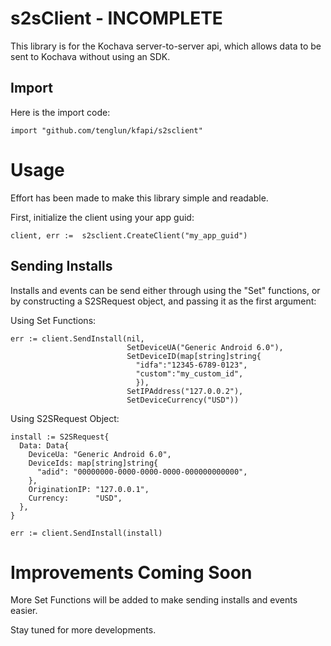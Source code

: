 # s2sClient - INCOMPLETE

This library is for the Kochava server-to-server api, which allows data to be sent to Kochava without using an SDK.

## Import

Here is the import code:

```golang
import "github.com/tenglun/kfapi/s2sclient"
```

# Usage

Effort has been made to make this library simple and readable.

First, initialize the client using your app guid:

```golang
client, err := 	s2sclient.CreateClient("my_app_guid")
```

## Sending Installs

Installs and events can be send either through using the "Set" functions, or by
constructing a S2SRequest object, and passing it as the first argument:

Using Set Functions:
```golang
err := client.SendInstall(nil,
                          SetDeviceUA("Generic Android 6.0"),
                          SetDeviceID(map[string]string{
                            "idfa":"12345-6789-0123",
                            "custom":"my_custom_id",
                            }),
                          SetIPAddress("127.0.0.2"),
                          SetDeviceCurrency("USD"))
```

Using S2SRequest Object:
```golang
install := S2SRequest{
  Data: Data{
    DeviceUa: "Generic Android 6.0",
    DeviceIds: map[string]string{
      "adid": "00000000-0000-0000-0000-000000000000",
    },
    OriginationIP: "127.0.0.1",
    Currency:      "USD",
  },
}

err := client.SendInstall(install)
```

# Improvements Coming Soon

More Set Functions will be added to make sending installs and events easier.

Stay tuned for more developments.
